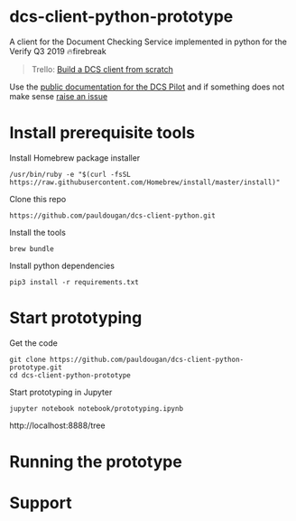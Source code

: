 # dcs-client-python-prototype
A client for the Document Checking Service implemented in python for the Verify Q3 2019 🔥firebreak

> Trello: [Build a DCS client from scratch](https://trello.com/c/wAMBwrWI)

Use the [public documentation for the DCS Pilot](https://dcs-pilot-docs.cloudapps.digital/) and if something does not make sense [raise an issue](https://github.com/alphagov/dcs-pilot-docs/issues/new) 


# Install prerequisite tools

Install Homebrew package installer
```
/usr/bin/ruby -e "$(curl -fsSL https://raw.githubusercontent.com/Homebrew/install/master/install)"
```

Clone this repo
```
https://github.com/pauldougan/dcs-client-python.git
```

Install the tools
```
brew bundle
```

Install python dependencies
```
pip3 install -r requirements.txt
```

# Start prototyping

Get the code
```
git clone https://github.com/pauldougan/dcs-client-python-prototype.git
cd dcs-client-python-prototype
```

Start prototyping in Jupyter
```
jupyter notebook notebook/prototyping.ipynb
```

http://localhost:8888/tree

# Running the prototype

# Support


